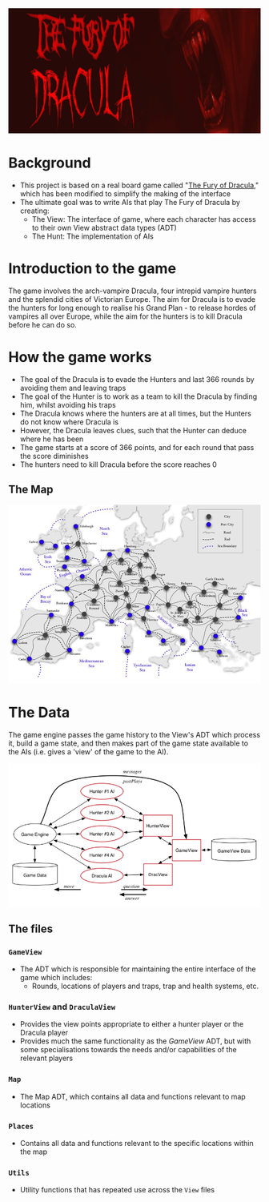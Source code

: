 <img src="images/drac.png" width = 1170 height = 250>

# Background

- This project is based on a real board game called "[The Fury of Dracula](https://en.wikipedia.org/wiki/The_Fury_of_Dracula)," which has been modified to simplify the making of the interface
- The ultimate goal was to write AIs that play The Fury of Dracula by creating:
  - The View: The interface of game, where each character has access to their own View abstract data types (ADT)
  - The Hunt: The implementation of AIs 

# Introduction to the game

The game involves the arch-vampire Dracula, four intrepid vampire hunters and the splendid cities of Victorian Europe. The aim for Dracula is to evade the hunters for long enough to realise his Grand Plan - to release hordes of vampires all over Europe, while the aim for the hunters is to kill Dracula before he can do so.

# How the game works

- The goal of the Dracula is to evade the Hunters and last 366 rounds by avoiding them and leaving traps
- The goal of the Hunter is to work as a team to kill the Dracula by finding him, whilst avoiding his traps
- The Dracula knows where the hunters are at all times, but the Hunters do not know where Dracula is
- However, the Dracula leaves clues, such that the Hunter can deduce where he has been
- The game starts at a score of 366 points, and for each round that pass the score diminishes
- The hunters need to kill Dracula before the score reaches 0

## The Map

![map](images/map2.png)

# The Data

The game engine passes the game history to the View's ADT which process it, build a game state, and then makes part of the game state available to the AIs (i.e. gives a 'view' of the game to the AI). 

![The-data-diagram](images/game-processes.png)

## The files

### ```GameView```

- The ADT which is responsible for maintaining the entire interface of the game which includes:
  - Rounds, locations of players and traps, trap and health systems, etc.

### ```HunterView``` and ```DraculaView```

- Provides the view points appropriate to either a hunter player or the Dracula player
- Provides much the same functionality as the *GameView* ADT, but with some specialisations towards the needs and/or capabilities of the relevant players

### ```Map``` 

- The Map ADT, which contains all data and functions relevant to map locations

### ```Places```

- Contains all data and functions relevant to the specific locations within the map

### ```Utils```

- Utility functions that has repeated use across the ```View``` files
